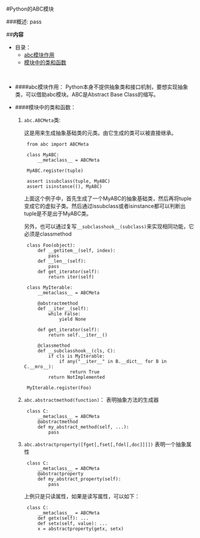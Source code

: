 #Python的ABC模块

###概述:
pass

##**内容**

* 目录：
    * [abc模块作用](#user-content-abc模块作用)
    * [模块中的类和函数](#user-content-模块中的类和函数)

<br>


* ####abc模块作用：
    Python本身不提供抽象类和接口机制，要想实现抽象类，可以借助abc模块。ABC是Abstract Base Class的缩写。

* ####模块中的类和函数：
    1. `abc.ABCMeta`类:

    	这是用来生成抽象基础类的元类。由它生成的类可以被直接继承。

			from abc import ABCMeta

			class MyABC:
				__metaclass__ = ABCMeta

			MyABC.register(tuple)

			assert issubclass(tuple, MyABC)
			assert isinstance((), MyABC)

		上面这个例子中，首先生成了一个MyABC的抽象基础类，然后再将tuple变成它的虚拟子类。然后通过issubclass或者isinstance都可以判断出tuple是不是出于MyABC类。

		另外，也可以通过复写`__subclasshook__(subclass)`来实现相同功能，它必须是classmethod

			class Foo(object):
				def __getitem__(self, index):
					pass
				def __len__(self):
					pass
				def get_iterator(self):
					return iter(self)

			class MyIterable:
				__metaclass__ = ABCMeta

				@abstractmethod
				def __iter__(self):
					while False:
						yield None

				def get_iterator(self):
					return self.__iter__()

				@classmethod
				def __subclasshook__(cls, C):
					if cls is MyIterable:
						if any("__iter__" in B.__dict__ for B in C.__mro__):
							return True
					return NotImplemented

			MyIterable.register(Foo)


	2. `abc.abstractmethod(function)`：
		表明抽象方法的生成器

			class C:
				__metaclass__ = ABCMeta
				@abstractmethod
				def my_abstract_method(self, ...):
					pass


	3. `abc.abstractproperty([fget[,fset[,fdel[,doc]]]])`
		表明一个抽象属性

			class C:
				__metaclass__ = ABCMeta
				@abstractproperty
				def my_abstract_property(self):
					pass

		上例只是只读属性，如果是读写属性，可以如下：

			class C:
				__metaclass__ = ABCMeta
				def getx(self): ...
				def setx(self, value): ...
				x = abstractproperty(getx, setx)